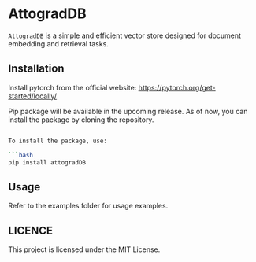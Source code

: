 # AttogradDB
`AttogradDB` is a simple and efficient vector store designed for document embedding and retrieval tasks. 

## Installation

Install pytorch from the official website: https://pytorch.org/get-started/locally/

Pip package will be available in the upcoming release. As of now, you can install the package by cloning the repository.

```bash

To install the package, use:

```bash
pip install attogradDB
```

## Usage

Refer to the examples folder for usage examples.

## LICENCE

This project is licensed under the MIT License.